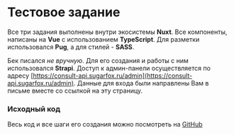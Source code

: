 # Тестовое задание

Все три задания выполнены внутри экосистемы **Nuxt**. Все компоненты, написаны на **Vue** с
использованием **TypeScript**. Для разметки использовался **Pug**, а для стилей - **SASS**.

Бек писался _не вручную_. Для его создания и работы с ним использовался **Strapi**.
Доступ к админ-панели осуществляется по адресу [https://consult-api.sugarfox.ru/admin](https://consult-api.sugarfox.ru/admin).
Данные для входа были направлены Вам в письме вместе со ссылкой на эту страницу.

### Исходный код

Весь код и все шаги его создания можно посмотреть на [GitHub](https://github.com/SugarF0x/consult-test)

